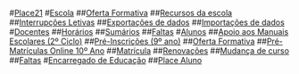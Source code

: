 ﻿#[Place21](index.md)
#[Escola](Escola/index.md)
##[Oferta Formativa](Escola/ofertaformativa.md)
##[Recursos da escola](Escola/recursosdaescola.md)
##[Interrupções Letivas](Escola/interrupcoesletivas.md)
##[Exportações de dados](Escola/exportacoesdedados.md)
##[Importações de dados](Escola/importacoesdedados.md)
#[Docentes](Docentes/index.md)
##[Horários](Docentes/Horarios.md)
##[Sumários](Docentes/Sumarios.md)
##[Faltas](Docentes/Faltas.md)
#[Alunos](Alunos/index.md)
##[Apoio aos Manuais Escolares (2º Ciclo)](Alunos/manuais.md)
##[Pré-Inscrições (9º ano)](Alunos/preinscricoes9ano.md)
##[Oferta Formativa](Alunos/ofertaformativa.md)
##[Pré-Matrículas Online 10º Ano](Alunos/prematriculasonline10ano.md)
##[Matrícula](Alunos/Matricula.md)
##[Renovações](Alunos/Renovacoes.md)
##[Mudança de curso](Alunos/Mudancacurso.md)
##[Faltas](alunos/Faltas.md)
#[Encarregado de Educação](Encarregadodeeducacao/index.md)
##[Place Aluno](Encarregadodeeducacao/placealuno.md)










